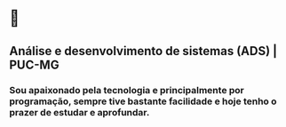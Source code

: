 # 👋

## Análise e desenvolvimento de sistemas (ADS) | PUC-MG

### Sou apaixonado pela tecnologia e principalmente por programação, sempre tive bastante facilidade e hoje tenho o prazer de estudar e aprofundar. 






